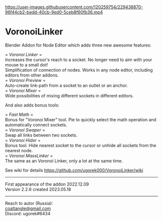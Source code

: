 https://user-images.githubusercontent.com/120259754/229438870-96f44cb2-bedd-40cb-9ed0-5ceb8f60fb36.mp4

# VoronoiLinker
Blender Addon for Node Editor which adds three new awesome features:

= *Voronoi Linker* =  
Increases the cursor's reach to a socket. No longer need to aim with your mouse to a small dot!  
Simplification of connection of nodes. Works in any node editor, including editors from other addons.  
= *Voronoi Preview* =  
Auto-create link-path from a socket to an outlet or an anchor.  
= *Voronoi Mixer* =  
Wide possibilities of mixing different sockets in different editors.

And also adds bonus tools:

= *Fast Math* =  
Bonus for "Voronoi Mixer" tool. Pie to quickly select the math operation and automatically connect sockets.  
= *Voronoi Swaper* =  
Swap all links between two sockets.  
= *Voronoi Hider* =  
Bonus tool. Hide nearest socket to the cursor or unhide all sockets from the nearest node.  
= *Voronoi MassLinker* =  
The same as an Voronoi Linker, only a lot at the same time.

See wiki for details https://github.com/ugorek000/VoronoiLinker/wiki

----------------------
First appearance of the addon 2022.12.09  
Version 2.2.6 created 2023.05.18

----------------------
Reach to autor (Russia):  
coaltangle@gmail.com  
Discord: ugorek#6434
